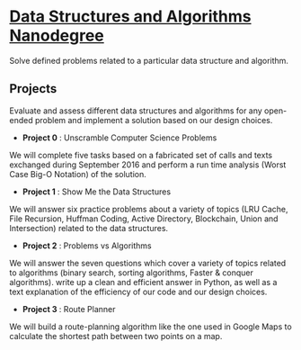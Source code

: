 # [Data Structures and Algorithms Nanodegree](https://eu.udacity.com/course/data-structures-and-algorithms-nanodegree--nd256)
 Solve defined problems related to a particular data structure and algorithm.
 
## Projects
Evaluate and assess different data structures and algorithms for any open-ended problem and implement a solution based on our design choices.

* __Project 0__ : Unscramble Computer Science Problems

We will complete five tasks based on a fabricated set of calls and texts exchanged during September 2016 and perform a run time analysis (Worst Case Big-O Notation) of the solution.

* __Project 1__ : Show Me the Data Structures

We will answer six practice problems about a variety of topics (LRU Cache, File Recursion, Huffman Coding, Active Directory, Blockchain, Union and Intersection) related to the data structures. 

* __Project 2__ : Problems vs Algorithms

We will answer the seven questions which cover a variety of topics related to algorithms (binary search, sorting algorithms, Faster & conquer algorithms). write up a clean and efficient answer in Python, as well as a text explanation of the efficiency of our code and our design choices.

* __Project 3__ : Route Planner

We will build a route-planning algorithm like the one used in Google Maps to calculate the shortest path between two points on a map.
